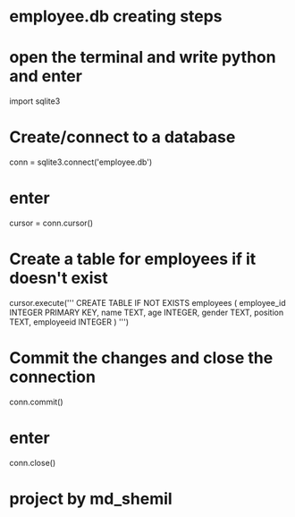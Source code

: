 # employee.db creating steps
# open the terminal and write python and enter
import sqlite3

# Create/connect to a database
conn = sqlite3.connect('employee.db')
# enter
cursor = conn.cursor()

# Create a table for employees if it doesn't exist
cursor.execute('''
    CREATE TABLE IF NOT EXISTS employees (
        employee_id INTEGER PRIMARY KEY,
        name TEXT,
        age INTEGER,
        gender TEXT,
        position TEXT,
        employeeid INTEGER
    )
''')

# Commit the changes and close the connection
conn.commit()
# enter
conn.close()

# project by md_shemil